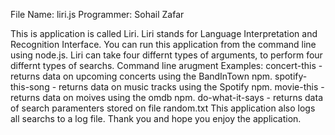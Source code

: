 File Name: liri.js
Programmer: Sohail Zafar

This is application is called Liri. Liri stands for Language Interpretation and Recognition Interface.
You can run this application from the command line using node.js. Liri can take four differnt types of arguments,
to perform four differnt types of searchs.
Command line arugment Examples:
concert-this <artist>  - returns data on upcoming concerts using the BandInTown npm.
spotify-this-song <track> - returns data on music tracks using the Spotify npm.
movie-this <name of movie> - returns data on moives using the omdb npm.
do-what-it-says - returns data of search paramenters stored on file random.txt
This application also logs all searchs to a log file.
Thank you and hope you enjoy the application.
